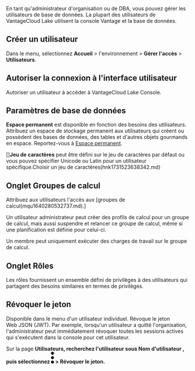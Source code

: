 En tant qu'administrateur d'organisation ou de DBA, vous pouvez gérer les utilisateurs de base de données. La plupart des utilisateurs de VantageCloud Lake utilisent la console Vantage et la base de données.

## Créer un utilisateur


Dans le menu, sélectionnez **Accueil** > l'environnement > **Gérer l'accès** > **Utilisateurs**.

## Autoriser la connexion à l'interface utilisateur


Autoriser un utilisateur à accéder à VantageCloud Lake Console.

## Paramètres de base de données


**Espace permanent** est disponible en fonction des besoins des utilisateurs. Attribuez un espace de stockage permanent aux utilisateurs qui créent ou possèdent des bases de données, des tables et d'autres objets gourmands en espace. Reportez-vous à [Espace permanent](yvc1731523611301.md).

 []**Jeu de caractères** peut être défini sur le jeu de caractères par défaut ou vous pouvez spécifier Unicode ou Latin pour un utilisateur spécifique.Choisir un jeu de caractères(hnk1731523638342.md)

## Onglet Groupes de calcul


Attribuez aux utilisateurs l'accès aux [groupes de calcul(mqu1640280532737.md).]

Un utilisateur administrateur peut créer des profils de calcul pour un groupe de calcul, mais aussi suspendre et relancer ce groupe de calcul, même si une planification est définie pour celui-ci.

Un membre peut uniquement exécuter des charges de travail sur le groupe de calcul.

## Onglet Rôles


Les rôles fournissent un ensemble défini de privilèges à des utilisateurs qui partagent des besoins similaires en termes de privilèges.

## Révoquer le jeton


Disponible dans le menu d'un utilisateur individuel. Révoque le jeton Web JSON (JWT). Par exemple, lorsqu'un utilisateur a quitté l'organisation, l'administrateur peut immédiatement révoquer toutes les sessions actives qui s'exécutent dans la console pour cet utilisateur.

Sur la page **Utilisateurs, recherchez l'utilisateur sous **Nom d'utilisateur** , puis sélectionnez ![Kebab menu.](Images/zsz1597101912145.svg) > **Révoquer le jeton**.**

